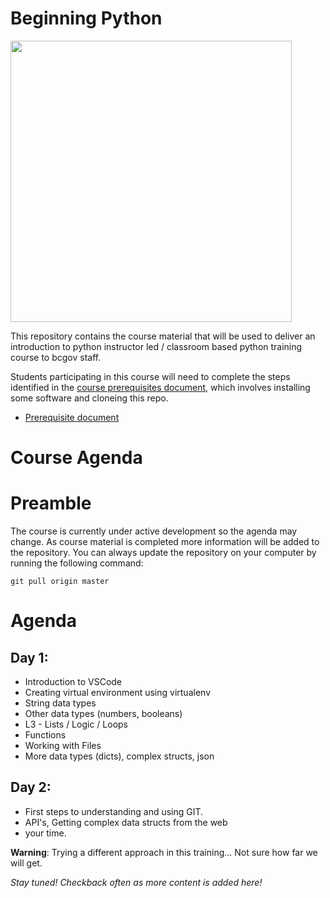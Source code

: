 # Beginning Python

<img src="https://lh3.googleusercontent.com/cLozpdKFUHT1iWDiyHTPxi7Ke88v3o8YdKWKc7rD_Qzc158uusfT0aQPFH6k9xrv6rAupcsT7fs6mUR1FRMfnWI4eeOX1KXiDyCtorqWTeL7FXng6UPeRJrDXPt1qR16aCij9sKdLSXQ_DhPeB26rFzaeUnhHAP6snwRMtXDvoFwRxfjcmQ1ePLW_U_rAaaBuJoweeh7abPdD54wDyCtnTyjZYw260ExuxKfhlcLzqxI2w1G7nzhtAJKB1Pwvq4EBmUenXXCXHubvFrTPPOMb8_8Iw5blOfzRRHhQj2GX4zxCLlkD28daO_5CB5yRKweoLFvSmduEkNrjhCxTpGlvOwA5bxM8PrSQN3X6555ToGBDldavDgV8kOd7JRohrPi8L0P3C3oc2ADiGWt6NG3pCe5-oIctKd9B8pOyfRGmRQnlEdL3-_goRt05B-KRIqRTC7GX5LBHk8Zp6DF7fyCl_7BaBT6FsN95vRMOPjw7KxlC9dpw2c7n9E_YWUqdZl0C9bxIjMwoyAhMD74TzzfieBWdUqiuJRW2KQHJcYWc4lwTisrQAjgyLUIOJRJyFhATubRskrSUdoIlZ1Sq-GFSvo5oIKOeprQjeNEYfNtbaiAWdVjv2FxfVRpaTufdjZHvvaHr6RuBqDOsLgEfB6OaL7BGuBAu3Ic6EvS3ZDh8Y5mDLMBrJl30PIIGS_oqsyty2nyllHhln0riDk1cJfMgF71d1ztebYcNB3vVzqWIYW4bKfb=w1237-h706-no" width="450">

This repository contains the course material that will be used to deliver an introduction to python instructor led / classroom based python training course to bcgov staff.

Students participating in this course will need to complete the steps 
identified in the [course prerequisites document](https://github.com/franTarkenton/python_beginning/blob/master/00_PreReq/Prerequisites.md), which involves
installing some software and cloneing this repo.

* [Prerequisite document](https://github.com/franTarkenton/python_beginning/blob/master/00_PreReq/Prerequisites.md)

# Course Agenda

# Preamble

The course is currently under active development so the agenda may change. As course material is completed more information will be added to the repository.  You can always update the repository on your computer by 
running the following command:

```
git pull origin master
```

# Agenda

## Day 1:

* Introduction to VSCode
* Creating virtual environment using virtualenv
* String data types
* Other data types (numbers, booleans)
* L3 - Lists / Logic / Loops
* Functions
* Working with Files
* More data types (dicts), complex structs, json

## Day 2:
* First steps to understanding and using GIT.
* API's, Getting complex data structs from the web
* your time.

**Warning**: Trying a different approach in this training... Not sure how far we will get.

*Stay tuned!  Checkback often as more content is added here!*
